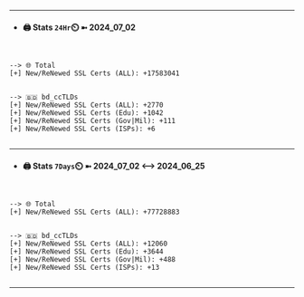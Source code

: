 

---
- #### 🖨️ **Stats** `24Hr`⏲️ ➼ 2024_07_02
```console


--> 🌐 Total
[+] New/ReNewed SSL Certs (ALL): +17583041


--> 🇧🇩 bd_ccTLDs
[+] New/ReNewed SSL Certs (ALL): +2770
[+] New/ReNewed SSL Certs (Edu): +1042
[+] New/ReNewed SSL Certs (Gov|Mil): +111
[+] New/ReNewed SSL Certs (ISPs): +6


```

---
- #### 🖨️ **Stats** `7Days`⏲️ ➼ 2024_07_02 <--> 2024_06_25
```console


--> 🌐 Total
[+] New/ReNewed SSL Certs (ALL): +77728883


--> 🇧🇩 bd_ccTLDs
[+] New/ReNewed SSL Certs (ALL): +12060
[+] New/ReNewed SSL Certs (Edu): +3644
[+] New/ReNewed SSL Certs (Gov|Mil): +488
[+] New/ReNewed SSL Certs (ISPs): +13


```

---

